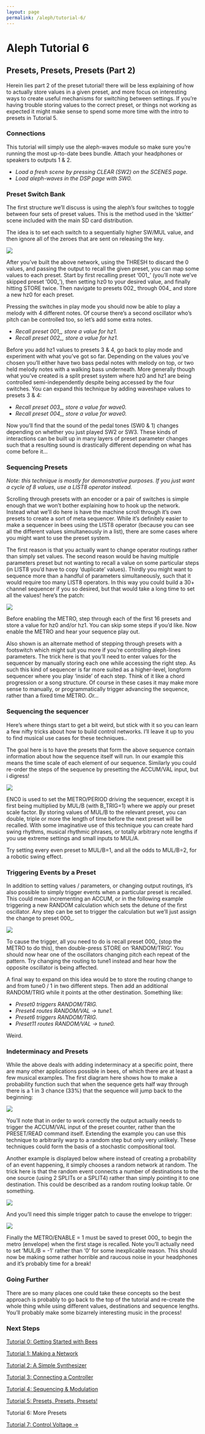 ```yaml
---
layout: page
permalink: /aleph/tutorial-6/
---
```


# Aleph Tutorial 6

## Presets, Presets, Presets (Part 2)

Herein lies part 2 of the preset tutorial! there will be less explaining of how to actually store values in a given preset, and more focus on interesting ways to create useful mechanisms for switching between settings. If you’re having trouble storing values to the correct preset, or things not working as expected it might make sense to spend some more time with the intro to presets in Tutorial 5.

### Connections

This tutorial will simply use the aleph-waves module so make sure you’re running the most up-to-date bees bundle. Attach your headphones or speakers to outputs 1 & 2.

- *Load a fresh scene by pressing CLEAR (SW2) on the SCENES page.*
- *Load aleph-waves in the DSP page with SW0.*

### Preset Switch Bank

The first structure we’ll discuss is using the aleph’s four switches to toggle between four sets of preset values. This is the method used in the ‘skitter’ scene included with the main SD card distribution.

The idea is to set each switch to a sequentially higher SW/MUL value, and then ignore all of the zeroes that are sent on releasing the key.

![](../images/t6-our-sw.jpg)

After you’ve built the above network, using the THRESH to discard the 0 values, and passing the output to recall the given preset, you can map some values to each preset. Start by first recalling preset ‘001_’ (you’ll note we’ve skipped preset ‘000_’), then setting hz0 to your desired value, and finally hitting STORE twice. Then navigate to presets 002_ through 004_ and store a new hz0 for each preset.

Pressing the switches in play mode you should now be able to play a melody with 4 different notes. Of course there’s a second oscillator who’s pitch can be controlled too, so let’s add some extra notes.

- *Recall preset 001_, store a value for hz1.*
- *Recall preset 002_, store a value for hz1.*

Before you add hz1 values to presets 3 & 4, go back to play mode and experiment with what you’ve got so far. Depending on the values you’ve chosen you’ll either have two bass pedal notes with melody on top, or two held melody notes with a walking bass underneath. More generally though what you’ve created is a split preset system where hz0 and hz1 are being controlled semi-independently despite being accessed by the four switches. You can expand this technique by adding waveshape values to presets 3 & 4:

- *Recall preset 003_, store a value for wave0.*
- *Recall preset 004_, store a value for wave0.*

Now you’ll find that the sound of the pedal tones (SW0 & 1) changes depending on whether you just played SW2 or SW3. These kinds of interactions can be built up in many layers of preset parameter changes such that a resulting sound is drastically different depending on what has come before it…

### Sequencing Presets

*Note: this technique is mostly for demonstrative purposes. If you just want a cycle of 8 values, use a LIST8 operator instead.*

Scrolling through presets with an encoder or a pair of switches is simple enough that we won’t bother explaining how to hook up the network. Instead what we’ll do here is have the machine scroll through it’s own presets to create a sort of meta sequencer. While it’s definitely easier to make a sequencer in bees using the LIST8 operator (because you can see all the different values simultaneously in a list), there are some cases where you might want to use the preset system.

The first reason is that you actually want to change operator routings rather than simply set values. The second reason would be having multiple parameters preset but not wanting to recall a value on some particular steps (in LIST8 you’d have to copy ‘duplicate’ values). Thirdly you might want to sequence more than a handful of parameters simultaneously, such that it would require too many LIST8 operators. In this way you could build a 30+ channel sequencer if you so desired, but that would take a long time to set all the values! here’s the patch:

![](../images/t6-seq-pre.jpg)

Before enabling the METRO, step through each of the first 16 presets and store a value for hz0 and/or hz1. You can skip some steps if you’d like. Now enable the METRO and hear your sequence play out.

Also shown is an alternate method of stepping through presets with a footswitch which might suit you more if you’re controlling aleph-lines parameters. The trick here is that you’ll need to enter values for the sequencer by manually storing each one while accessing the right step. As such this kind of sequencer is far more suited as a higher-level, longform sequencer where you play ‘inside’ of each step. Think of it like a chord progression or a song structure. Of course in these cases it may make more sense to manually, or programmatically trigger advancing the sequence, rather than a fixed time METRO. *Or…*

### Sequencing the sequencer

Here’s where things start to get a bit weird, but stick with it so you can learn a few nifty tricks about how to build control networks. I’ll leave it up to you to find musical use cases for these techniques..

The goal here is to have the presets that form the above sequence contain information about how the sequence itself will run. In our example this means the time scale of each element of our sequence. Similarly you could re-order the steps of the sequence by presetting the ACCUM/VAL input, but i digress!

![](../images/t6-scaler.jpg)

ENC0 is used to set the METRO/PERIOD driving the sequencer, except it is first being multiplied by MUL/B (with B_TRIG=1) where we apply our preset scale factor. By storing values of MUL/B to the relevant preset, you can double, triple or more the length of time before the next preset will be recalled. With some imaginative use of this technique you can create hard swing rhythms, musical rhythmic phrases, or totally arbitrary note lengths if you use extreme settings and small inputs to MUL/A.

Try setting every even preset to MUL/B=1, and all the odds to MUL/B=2, for a robotic swing effect.

### Triggering Events by a Preset

In addition to setting values / parameters, or changing output routings, it’s also possible to simply trigger events when a particular preset is recalled. This could mean incrementing an ACCUM, or in the following example triggering a new RANDOM calculation which sets the detune of the first oscillator. Any step can be set to trigger the calculation but we’ll just assign the change to preset 000_.

![](../images/t6-trig.jpg)

To cause the trigger, all you need to do is recall preset 000_ (stop the METRO to do this), then double-press STORE on ‘RANDOM/TRIG’. You should now hear one of the oscillators changing pitch each repeat of the pattern. Try changing the routing to tune1 instead and hear how the opposite oscillator is being affected.

A final way to expand on this idea would be to store the routing change to and from tune0 / 1 in two different steps. Then add an additional RANDOM/TRIG while it points at the other destination. Something like:

- *Preset0 triggers RANDOM/TRIG.*
- *Preset4 routes RANDOM/VAL &rarr; tune1.*
- *Preset6 triggers RANDOM/TRIG.*
- *Preset11 routes RANDOM/VAL &rarr; tune0.*

Weird.

### Indeterminacy and Presets

While the above deals with adding indeterminacy at a specific point, there are many other applications possible in bees, of which there are at least a few musical examples. The first diagram here shows how to make a probability function such that when the sequence gets half way through there is a 1 in 3 chance (33%) that the sequence will jump back to the beginning:

![](../images/t6-prob.jpg)

You’ll note that in order to work correctly the output actually needs to trigger the ACCUM/VAL input of the preset counter, rather than the PRESET/READ command itself. Extending the example you can use this technique to arbitrarily warp to a random step but only very unlikely. These techniques could form the basis of a stochastic compositional tool.

Another example is displayed below where instead of creating a probability of an event happening, it simply chooses a random network at random. The trick here is that the random event connects a number of destinations to the one source (using 2 SPLITs or a SPLIT4) rather than simply pointing it to one destination. This could be described as a random routing lookup table. Or something.

![](../images/t6-dest-mul.jpg)

And you’ll need this simple trigger patch to cause the envelope to trigger:

![](../images/t6-nested-trig.jpg)

Finally the METRO/ENABLE = 1 must be saved to preset 000_ to begin the metro (envelope) when the first stage is recalled. Note you’ll actually need to set ‘MUL/B = -1’ rather than ‘0’ for some inexplicable reason. This should now be making some rather horrible and raucous noise in your headphones and it’s probably time for a break!

### Going Further

There are so many places one could take these concepts so the best approach is probably to go back to the top of the tutorial and re-create the whole thing while using different values, destinations and sequence lengths. You’ll probably make some bizarrely interesting music in the process!

### Next Steps

[Tutorial 0: Getting Started with Bees](../tutorial-0)

[Tutorial 1: Making a Network](../tutorial-1)

[Tutorial 2: A Simple Synthesizer](../tutorial-2)

[Tutorial 3: Connecting a Controller](../tutorial-3)

[Tutorial 4: Sequencing & Modulation](../tutorial-4)

[Tutorial 5: Presets, Presets, Presets!](../tutorial-5)

Tutorial 6: More Presets

[Tutorial 7: Control Voltage &rarr;](../tutorial-7)

